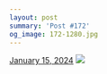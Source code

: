 ```yaml
---
layout: post
summary: 'Post #172'
og_image: 172-1280.jpg
---
```


<p>
  <time>
    <a href="/172">January 15, 2024</a>
  </time>
  <a href="/172">
    <img src="{{ site.assets_url }}/172-640.jpg" srcset="{{ site.assets_url }}/172-320.jpg 320w, {{ site.assets_url }}/172-640.jpg 640w, {{ site.assets_url }}/172-960.jpg 960w, {{ site.assets_url }}/172-1280.jpg 1280w" sizes="(min-width: 700px) 50vw, calc(100vw - 2rem)" />
  </a>
</p>
